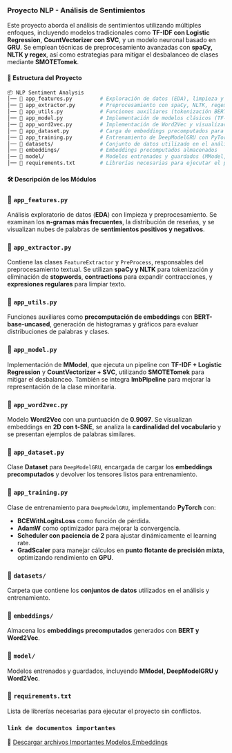 ### Proyecto NLP - Análisis de Sentimientos  

Este proyecto aborda el análisis de sentimientos utilizando múltiples enfoques, incluyendo modelos tradicionales como **TF-IDF con Logistic Regression**, **CountVectorizer con SVC**, y un modelo neuronal basado en **GRU**. Se emplean técnicas de preprocesamiento avanzadas con **spaCy, NLTK y regex**, así como estrategias para mitigar el desbalanceo de clases mediante **SMOTETomek**.

#### 📂 Estructura del Proyecto  

```bash
📦 NLP Sentiment Analysis
│── 📄 app_features.py         # Exploración de datos (EDA), limpieza y análisis de texto
│── 📄 app_extractor.py        # Preprocesamiento con spaCy, NLTK, regex y contractions
│── 📄 app_utils.py            # Funciones auxiliares (tokenización BERT, histogramas, etc.)
│── 📄 app_model.py            # Implementación de modelos clásicos (TF-IDF, SVC, etc.)
│── 📄 app_word2vec.py         # Implementación de Word2Vec y visualización de embeddings
│── 📄 app_dataset.py          # Carga de embeddings precomputados para DeepModelGRU
│── 📄 app_training.py         # Entrenamiento de DeepModelGRU con PyTorch y técnicas avanzadas
│── 📂 datasets/               # Conjunto de datos utilizado en el análisis
│── 📂 embeddings/             # Embeddings precomputados almacenados
│── 📂 model/                  # Modelos entrenados y guardados (MModel, DeepModelGRU, Word2Vec)
│── 📄 requirements.txt        # Librerías necesarias para ejecutar el proyecto
```

#### 🛠️ Descripción de los Módulos  

### 🔹 `app_features.py`  
Análisis exploratorio de datos (**EDA**) con limpieza y preprocesamiento. Se examinan los **n-gramas más frecuentes**, la distribución de reseñas, y se visualizan nubes de palabras de **sentimientos positivos y negativos**.  

### 🔹 `app_extractor.py`  
Contiene las clases `FeatureExtractor` y `PreProcess`, responsables del preprocesamiento textual. Se utilizan **spaCy y NLTK** para tokenización y eliminación de **stopwords**, **contractions** para expandir contracciones, y **expresiones regulares** para limpiar texto.  

### 🔹 `app_utils.py`  
Funciones auxiliares como **precomputación de embeddings** con **BERT-base-uncased**, generación de histogramas y gráficos para evaluar distribuciones de palabras y clases.  

### 🔹 `app_model.py`  
Implementación de **MModel**, que ejecuta un pipeline con **TF-IDF + Logistic Regression** y **CountVectorizer + SVC**, utilizando **SMOTETomek** para mitigar el desbalanceo. También se integra **ImbPipeline** para mejorar la representación de la clase minoritaria.  

### 🔹 `app_word2vec.py`  
Modelo **Word2Vec** con una puntuación de **0.9097**. Se visualizan embeddings en **2D con t-SNE**, se analiza la **cardinalidad del vocabulario** y se presentan ejemplos de palabras similares.  

### 🔹 `app_dataset.py`  
Clase **Dataset** para `DeepModelGRU`, encargada de cargar los **embeddings precomputados** y devolver los tensores listos para entrenamiento.  

### 🔹 `app_training.py`  
Clase de entrenamiento para `DeepModelGRU`, implementando **PyTorch** con:
- **BCEWithLogitsLoss** como función de pérdida.  
- **AdamW** como optimizador para mejorar la convergencia.  
- **Scheduler con paciencia de 2** para ajustar dinámicamente el learning rate.  
- **GradScaler** para manejar cálculos en **punto flotante de precisión mixta**, optimizando rendimiento en **GPU**.  

### 🔹 `datasets/`  
Carpeta que contiene los **conjuntos de datos** utilizados en el análisis y entrenamiento.  

### 🔹 `embeddings/`  
Almacena los **embeddings precomputados** generados con **BERT y Word2Vec**.  

### 🔹 `model/`  
Modelos entrenados y guardados, incluyendo **MModel, DeepModelGRU y Word2Vec**.  

### 🔹 `requirements.txt`  
Lista de librerías necesarias para ejecutar el proyecto sin conflictos.  

###  `link de documentos importantes`
🔗 [Descargar archivos Importantes Modelos,Embeddings ](https://drive.google.com/drive/folders/1r-kICYi6kUamR0JdGpu7LLpP2xKYfYWH?usp=sharing)
 
